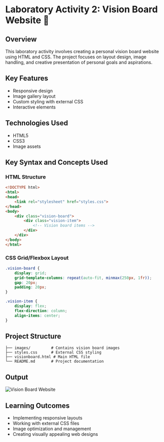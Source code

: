 # Laboratory Activity 2: Vision Board Website 🎯

## Overview
This laboratory activity involves creating a personal vision board website using HTML and CSS. The project focuses on layout design, image handling, and creative presentation of personal goals and aspirations.

## Key Features
- Responsive design
- Image gallery layout
- Custom styling with external CSS
- Interactive elements

## Technologies Used
- HTML5
- CSS3
- Image assets

## Key Syntax and Concepts Used

### HTML Structure
```html
<!DOCTYPE html>
<html>
<head>
    <link rel="stylesheet" href="styles.css">
</head>
<body>
    <div class="vision-board">
        <div class="vision-item">
            <!-- Vision board items -->
        </div>
    </div>
</body>
</html>
```

### CSS Grid/Flexbox Layout
```css
.vision-board {
    display: grid;
    grid-template-columns: repeat(auto-fit, minmax(250px, 1fr));
    gap: 20px;
    padding: 20px;
}

.vision-item {
    display: flex;
    flex-direction: column;
    align-items: center;
}
```

## Project Structure
```
├── images/         # Contains vision board images
├── styles.css      # External CSS styling
├── visionboard.html # Main HTML file
└── README.md       # Project documentation
```

## Output
![Vision Board Website](./visionboard-output.gif)

## Learning Outcomes
- Implementing responsive layouts
- Working with external CSS files
- Image optimization and management
- Creating visually appealing web designs
